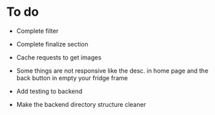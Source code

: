 # To do

- Complete filter
- Complete finalize section

- Cache requests to get images
- Some things are not responsive like the desc. in home page and the back button in empty your fridge frame
- Add testing to backend
- Make the backend directory structure cleaner
